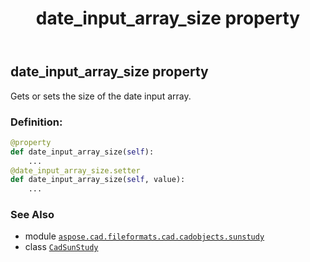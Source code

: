 ﻿---
title: date_input_array_size property
second_title: Aspose.CAD for Python via .NET API References
description: 
type: docs
weight: 100
url: /python-net/aspose.cad.fileformats.cad.cadobjects.sunstudy/cadsunstudy/date_input_array_size/
is_root: false
---

## date_input_array_size property


Gets or sets the size of the date input array.
### Definition:
```python
@property
def date_input_array_size(self):
    ...
@date_input_array_size.setter
def date_input_array_size(self, value):
    ...
```

### See Also
* module [`aspose.cad.fileformats.cad.cadobjects.sunstudy`](../../)
* class [`CadSunStudy`](/cad/python-net/aspose.cad.fileformats.cad.cadobjects.sunstudy/cadsunstudy)
